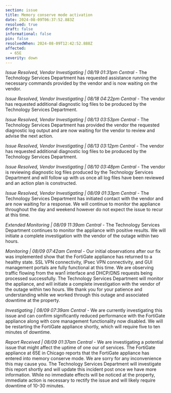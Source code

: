 ```yaml
---
section: issue
title: Memory conserve mode activation
date: 2024-08-09T06:37:52.883Z
resolved: true
draft: false
informational: false
pin: false
resolvedWhen: 2024-08-09T12:42:52.888Z
affected:
  - 65E
severity: down
---
```

*Issue Resolved, Vendor Investigating | 08/19 01:31pm Central* - The Technology Services Department has requested assistance running the necessary commands provided by the vendor and is now waiting on the vendor.

*Issue Resolved, Vendor Investigating | 08/18 04:22pm Central* - The vendor has requested additional diagnostic log files to be produced by the Technology Services Department.

*Issue Resolved, Vendor Investigating | 08/13 03:53pm Central* - The Technology Services Department has provided the vendor the requested diagnostic log output and are now waiting for the vendor to review and advise the next action.

*Issue Resolved, Vendor Investigating | 08/13 03:12pm Central* - The vendor has requested additional diagnostic log files to be produced by the Technology Services Department.

*Issue Resolved, Vendor Investigating | 08/10 03:48pm Central* - The vendor is reviewing diagnostic log files produced by the Technology Services Department and will follow up with us once all log files have been reviewed and an action plan is constructed.

*Issue Resolved, Vendor Investigating | 08/09 01:33pm Central* - The Technology Services Department has initiated contact with the vendor and are now waiting for a response. We will continue to monitor the appliance throughout the day and weekend however do not expect the issue to recur at this time.

*Extended Monitoring | 08/09 11:39am Central* - The Technology Services Department continues to monitor the appliance with positive results. We will initiate a complete investigation with the vendor of the outage within two hours.

*Monitoring | 08/09 07:42am Central* - Our initial observations after our fix was implemented show that the FortiGate appliance has returned to a healthy state. SSL VPN connectivity, IPsec VPN connectivity, and GUI management portals are fully functional at this time. We are observing traffic flowing from the wan1 interface and DHCP/DNS requests being processed successfully. The Technology Services Department will monitor the appliance, and will initiate a complete investigation with the vendor of the outage within two hours. We thank you for your patience and understanding while we worked through this outage and associated downtime at the property.

*Investigating | 08/09 07:39am Central* - We are currently investigating this issue and can confirm significantly reduced performance with the FortiGate appliance along with core management functionality now disabled. We will be restarting the FortiGate appliance shortly, which will require five to ten minutes of downtime.

*Report Received | 08/09 01:37am Central* - We are investigating a potential issue that might affect the uptime of one our of services. The FortiGate appliance at 65E in Chicago reports that the FortiGate appliance has entered into memory conserve mode. We are sorry for any inconvenience this may cause you. The Technology Services Department will investigate this report shortly and will update this incident post once we have more information. While no immediate effects will be noticed at the property, immediate action is necessary to rectify the issue and will likely require downtime of 10-30 minutes.